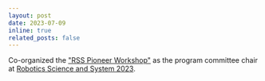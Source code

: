 ```yaml
---
layout: post
date: 2023-07-09
inline: true
related_posts: false
---
```


Co-organized the ["RSS Pioneer Workshop"](https://sites.google.com/view/rsspioneers2023/organizers?authuser=0) as the program committee chair at [Robotics Science and System 2023](https://roboticsconference.org/).

